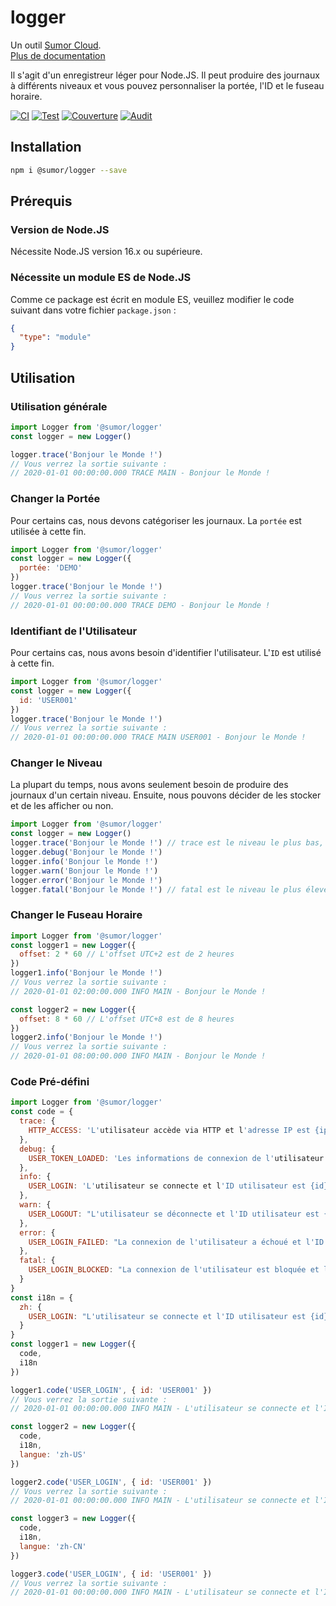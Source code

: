 # logger

Un outil [Sumor Cloud](https://sumor.cloud).  
[Plus de documentation](https://sumor.cloud/logger)

Il s'agit d'un enregistreur léger pour Node.JS. Il peut produire des journaux à différents niveaux et vous pouvez personnaliser la portée, l'ID et le fuseau horaire.

[![CI](https://github.com/sumor-cloud/logger/actions/workflows/ci.yml/badge.svg)](https://github.com/sumor-cloud/logger/actions/workflows/ci.yml)
[![Test](https://github.com/sumor-cloud/logger/actions/workflows/ut.yml/badge.svg)](https://github.com/sumor-cloud/logger/actions/workflows/ut.yml)
[![Couverture](https://github.com/sumor-cloud/logger/actions/workflows/coverage.yml/badge.svg)](https://github.com/sumor-cloud/logger/actions/workflows/coverage.yml)
[![Audit](https://github.com/sumor-cloud/logger/actions/workflows/audit.yml/badge.svg)](https://github.com/sumor-cloud/logger/actions/workflows/audit.yml)

## Installation

```bash
npm i @sumor/logger --save
```

## Prérequis

### Version de Node.JS

Nécessite Node.JS version 16.x ou supérieure.

### Nécessite un module ES de Node.JS

Comme ce package est écrit en module ES, veuillez modifier le code suivant dans votre fichier `package.json` :

```json
{
  "type": "module"
}
```

## Utilisation

### Utilisation générale

```js
import Logger from '@sumor/logger'
const logger = new Logger()

logger.trace('Bonjour le Monde !')
// Vous verrez la sortie suivante :
// 2020-01-01 00:00:00.000 TRACE MAIN - Bonjour le Monde !
```

### Changer la Portée

Pour certains cas, nous devons catégoriser les journaux. La `portée` est utilisée à cette fin.

```js
import Logger from '@sumor/logger'
const logger = new Logger({
  portée: 'DEMO'
})
logger.trace('Bonjour le Monde !')
// Vous verrez la sortie suivante :
// 2020-01-01 00:00:00.000 TRACE DEMO - Bonjour le Monde !
```

### Identifiant de l'Utilisateur

Pour certains cas, nous avons besoin d'identifier l'utilisateur. L'`ID` est utilisé à cette fin.

```js
import Logger from '@sumor/logger'
const logger = new Logger({
  id: 'USER001'
})
logger.trace('Bonjour le Monde !')
// Vous verrez la sortie suivante :
// 2020-01-01 00:00:00.000 TRACE MAIN USER001 - Bonjour le Monde !
```

### Changer le Niveau

La plupart du temps, nous avons seulement besoin de produire des journaux d'un certain niveau. Ensuite, nous pouvons décider de les stocker et de les afficher ou non.

```js
import Logger from '@sumor/logger'
const logger = new Logger()
logger.trace('Bonjour le Monde !') // trace est le niveau le plus bas, tous les journaux seront produits
logger.debug('Bonjour le Monde !')
logger.info('Bonjour le Monde !')
logger.warn('Bonjour le Monde !')
logger.error('Bonjour le Monde !')
logger.fatal('Bonjour le Monde !') // fatal est le niveau le plus élevé, seules les erreurs critiques seront produites
```

### Changer le Fuseau Horaire

```js
import Logger from '@sumor/logger'
const logger1 = new Logger({
  offset: 2 * 60 // L'offset UTC+2 est de 2 heures
})
logger1.info('Bonjour le Monde !')
// Vous verrez la sortie suivante :
// 2020-01-01 02:00:00.000 INFO MAIN - Bonjour le Monde !

const logger2 = new Logger({
  offset: 8 * 60 // L'offset UTC+8 est de 8 heures
})
logger2.info('Bonjour le Monde !')
// Vous verrez la sortie suivante :
// 2020-01-01 08:00:00.000 INFO MAIN - Bonjour le Monde !
```

### Code Pré-défini

```js
import Logger from '@sumor/logger'
const code = {
  trace: {
    HTTP_ACCESS: 'L'utilisateur accède via HTTP et l'adresse IP est {ip}'
  },
  debug: {
    USER_TOKEN_LOADED: 'Les informations de connexion de l'utilisateur sont lues et l'ID utilisateur est {id}'
  },
  info: {
    USER_LOGIN: 'L'utilisateur se connecte et l'ID utilisateur est {id}'
  },
  warn: {
    USER_LOGOUT: "L'utilisateur se déconnecte et l'ID utilisateur est {id}"
  },
  error: {
    USER_LOGIN_FAILED: "La connexion de l'utilisateur a échoué et l'ID utilisateur est {id}"
  },
  fatal: {
    USER_LOGIN_BLOCKED: "La connexion de l'utilisateur est bloquée et l'ID utilisateur est {id}"
  }
}
const i18n = {
  zh: {
    USER_LOGIN: "L'utilisateur se connecte et l'ID utilisateur est {id}"
  }
}
const logger1 = new Logger({
  code,
  i18n
})

logger1.code('USER_LOGIN', { id: 'USER001' })
// Vous verrez la sortie suivante :
// 2020-01-01 00:00:00.000 INFO MAIN - L'utilisateur se connecte et l'ID utilisateur est USER001

const logger2 = new Logger({
  code,
  i18n,
  langue: 'zh-US'
})

logger2.code('USER_LOGIN', { id: 'USER001' })
// Vous verrez la sortie suivante :
// 2020-01-01 00:00:00.000 INFO MAIN - L'utilisateur se connecte et l'ID utilisateur est USER001

const logger3 = new Logger({
  code,
  i18n,
  langue: 'zh-CN'
})

logger3.code('USER_LOGIN', { id: 'USER001' })
// Vous verrez la sortie suivante :
// 2020-01-01 00:00:00.000 INFO MAIN - L'utilisateur se connecte et l'ID utilisateur est USER001
```
